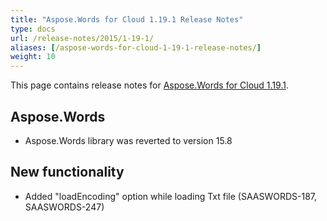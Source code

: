 ```yaml
---
title: "Aspose.Words for Cloud 1.19.1 Release Notes"
type: docs
url: /release-notes/2015/1-19-1/
aliases: [/aspose-words-for-cloud-1-19-1-release-notes/]
weight: 10
---
```


This page contains release notes for [Aspose.Words for Cloud 1.19.1](http://www.aspose.com/downloads/words/cloud/new-releases/aspose.words-for-cloud-1.19.1/).

## Aspose.Words

- Aspose.Words library was reverted to version 15.8 

## New functionality

- Added "loadEncoding" option while loading Txt file (SAASWORDS-187, SAASWORDS-247)
